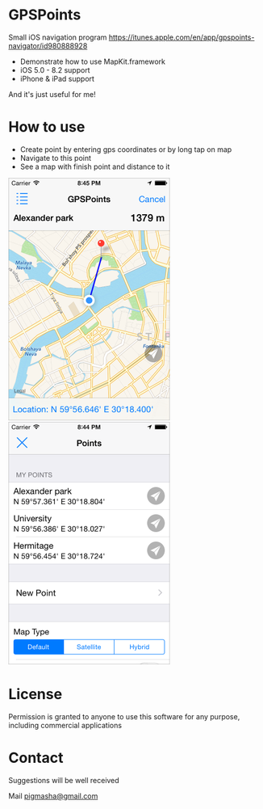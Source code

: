 # GPSPoints
Small iOS navigation program
https://itunes.apple.com/en/app/gpspoints-navigator/id980888928

* Demonstrate how to use MapKit.framework
* iOS 5.0 - 8.2 support
* iPhone & iPad support

And it's just useful for me!

# How to use
* Create point by entering gps coordinates or by long tap on map
* Navigate to this point
* See a map with finish point and distance to it

<img src="scr1.png" width=320 title="Screenshot">
<img src="scr2.png" width=320 title="Screenshot">

# License
Permission is granted to anyone to use this software for any purpose, including commercial applications

# Contact
Suggestions will be well received

Mail [pigmasha@gmail.com](mailto:pigmasha@gmail.com)
